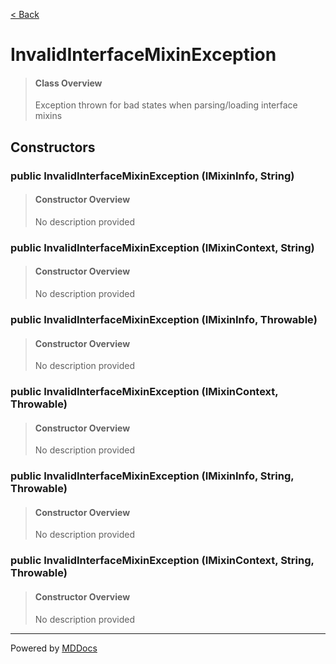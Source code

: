 [< Back](../README.md)
# InvalidInterfaceMixinException #
>#### Class Overview ####
>Exception thrown for bad states when parsing/loading interface mixins
## Constructors ##
### public InvalidInterfaceMixinException (IMixinInfo, String) ###
>#### Constructor Overview ####
>No description provided
>
### public InvalidInterfaceMixinException (IMixinContext, String) ###
>#### Constructor Overview ####
>No description provided
>
### public InvalidInterfaceMixinException (IMixinInfo, Throwable) ###
>#### Constructor Overview ####
>No description provided
>
### public InvalidInterfaceMixinException (IMixinContext, Throwable) ###
>#### Constructor Overview ####
>No description provided
>
### public InvalidInterfaceMixinException (IMixinInfo, String, Throwable) ###
>#### Constructor Overview ####
>No description provided
>
### public InvalidInterfaceMixinException (IMixinContext, String, Throwable) ###
>#### Constructor Overview ####
>No description provided
>

---
Powered by [MDDocs](https://github.com/VRCube/MDDocs)
